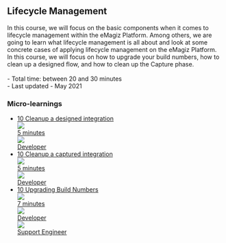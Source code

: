 <div class="ez-academy">
	<div class="ez-academy__body">
		<main class="master">
	<h2 class="title">Lifecycle Management</h2>
    <p>
       In this course, we will focus on the basic components when it comes to lifecycle management within the eMagiz Platform. Among others, we are going to learn what lifecycle management is all about and look at some concrete cases of applying lifecycle management on the eMagiz Platform. In this course, we will focus on how to upgrade your build numbers, how to clean up a designed flow, and how to clean up the Capture phase.
        </br></br>
        - Total time: between 20 and 30 minutes
        </br>
        - Last updated - May 2021
    </p>
    <h3 class="title">Micro-learnings</h3>
    <ul class="strip-container">
    <li class="strip">
            <a href="../../docs/microlearning/novice-lifecycle-management-cleanup-a-designed-integration" class="strip__link">
            <label for="" class="strip__label">
                <span>10</span>
                Cleanup a designed integration
            </label>
            <div class="strip__attribute">
                <img class="strip__attribute-icon strip__attribute-icon--duration" src="../../img/icon-duration32.svg"/>
                <div class="strip__attribute-label">5 minutes</div>
            </div>
            <div class="strip__attribute">
                <img class="strip__attribute-icon strip__attribute-icon--roles" src="../../img/icon-roles32.svg"/>
                <div class="strip__attribute-label">Developer</div>
            </div>
        </a>
        </li>
    <li class="strip">
            <a href="../../docs/microlearning/novice-lifecycle-management-cleanup-a-captured-integration" class="strip__link">
            <label for="" class="strip__label">
                <span>10</span>
                Cleanup a captured integration
            </label>
            <div class="strip__attribute">
                <img class="strip__attribute-icon strip__attribute-icon--duration" src="../../img/icon-duration32.svg"/>
                <div class="strip__attribute-label">5 minutes</div>
            </div>
            <div class="strip__attribute">
                <img class="strip__attribute-icon strip__attribute-icon--roles" src="../../img/icon-roles32.svg"/>
                <div class="strip__attribute-label">Developer</div>
            </div>
        </a>
        </li>
        <li class="strip">
            <a href="../../docs/microlearning/novice-lifecycle-management-upgrading-build-numbers" class="strip__link">
            <label for="" class="strip__label">
                <span>10</span>
                Upgrading Build Numbers
            </label>
            <div class="strip__attribute">
                <img class="strip__attribute-icon strip__attribute-icon--duration" src="../../img/icon-duration32.svg"/>
                <div class="strip__attribute-label">7 minutes</div>
            </div>
            <div class="strip__attribute">
                <img class="strip__attribute-icon strip__attribute-icon--roles" src="../../img/icon-roles32.svg"/>
                <div class="strip__attribute-label">Developer</div>
            </div>
			<div class="strip__attribute">
                <img class="strip__attribute-icon strip__attribute-icon--roles" src="../../img/icon-roles32.svg"/>
                <div class="strip__attribute-label">Support Engineer</div>
            </div>
        </a>
        </li>				  
    </ul>
    </main>
    </div>
</div>